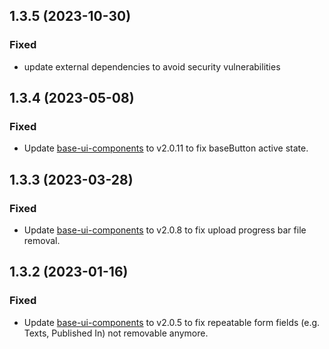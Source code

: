 ## 1.3.5 (2023-10-30)


### Fixed

* update external dependencies to avoid security vulnerabilities

## 1.3.4 (2023-05-08)

### Fixed
* Update [base-ui-components](https://base-angewandte.github.io/base-ui-components/) to v2.0.11 to fix baseButton active state.


## 1.3.3 (2023-03-28)

### Fixed
* Update [base-ui-components](https://base-angewandte.github.io/base-ui-components/) to v2.0.8 to fix upload progress bar file removal.


## 1.3.2 (2023-01-16)

### Fixed
* Update [base-ui-components](https://base-angewandte.github.io/base-ui-components/) to v2.0.5 to fix repeatable form fields (e.g. Texts, Published In) not removable anymore.
